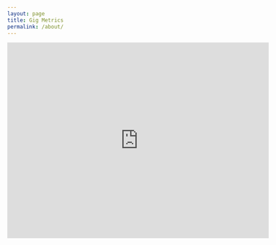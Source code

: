 ```yaml
---
layout: page
title: Gig Metrics
permalink: /about/
---
```


<iframe width="600" height="450" src="https://datastudio.google.com/embed/reporting/f6c47abc-8840-40a8-8398-aa469cd4bb6d/page/pURUC" frameborder="0" style="border:0" allowfullscreen></iframe>


